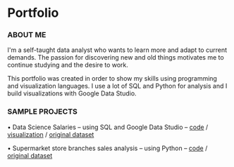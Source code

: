 # Portfolio

### ABOUT ME
I'm a self-taught data analyst who wants to learn more and adapt to current demands. The passion for discovering new and old things motivates me to continue studying and the desire to work. 

This portfolio was created in order to show my skills using programming and visualization languages. I use a lot of SQL and Python for analysis and I build visualizations with Google Data Studio.

### SAMPLE PROJECTS
• Data Science Salaries – using SQL and Google Data Studio – [code](https://github.com/camiladaltro/portfolio/tree/main/ds_salaries) / [visualization](https://datastudio.google.com/reporting/38bfa77d-5453-45ac-8574-0ba8f2382781/page/mq0zC) / [original dataset](https://www.kaggle.com/datasets/ruchi798/data-science-job-salaries)

• Supermarket store branches sales analysis – using Python – [code](https://github.com/camiladaltro/portfolio/blob/main/stores_sales.ipynb) / [original dataset](https://www.kaggle.com/datasets/surajjha101/stores-area-and-sales-data)
